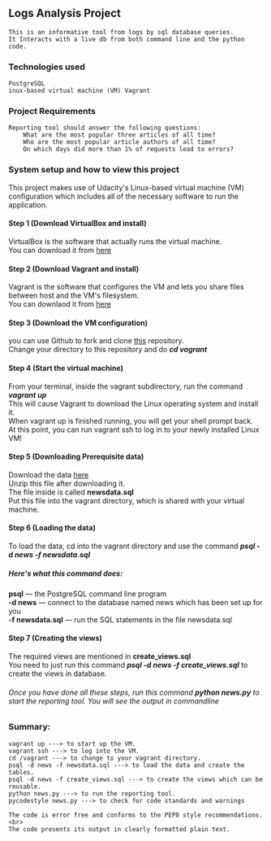 ## Logs Analysis Project
    This is an informative tool from logs by sql database queries. 
    It Interacts with a live db from both command line and the python code.
    
### Technologies used
    PostgreSQL
    inux-based virtual machine (VM) Vagrant
    
### Project Requirements
    Reporting tool should answer the following questions:
        What are the most popular three articles of all time?
        Who are the most popular article authors of all time?
        On which days did more than 1% of requests lead to errors?
        
### System setup and how to view this project
This project makes use of Udacity's Linux-based virtual machine (VM) configuration which includes all of the necessary software to run the application.

#### Step 1 (Download VirtualBox and install)<br>
VirtualBox is the software that actually runs the virtual machine.<br>
You can download it from [here](https://www.virtualbox.org/wiki/Download_Old_Builds_5_1)   

#### Step 2 (Download Vagrant and install)<br>
Vagrant is the software that configures the VM and lets you share files between host and the VM's filesystem.<br>
You can downlaod it from [here](https://www.vagrantup.com/downloads.html)

#### Step 3 (Download the VM configuration)<br>
you can use Github to fork and clone [this](https://github.com/udacity/fullstack-nanodegree-vm) repository.<br>
Change your directory to this repository and do ***cd vagrant***<br>

#### Step 4 (Start the virtual machine)<br>
From your terminal, inside the vagrant subdirectory, run the command ***vagrant up***<br>
This will cause Vagrant to download the Linux operating system and install it.<br>
When vagrant up is finished running, you will get your shell prompt back.<br>
At this point, you can run vagrant ssh to log in to your newly installed Linux VM!

#### Step 5 (Downloading Prerequisite data)<br>
Download the data [here](https://d17h27t6h515a5.cloudfront.net/topher/2016/August/57b5f748_newsdata/newsdata.zip)<br>
Unzip this file after downloading it.<br>
The file inside is called **newsdata.sql**<br>
Put this file into the vagrant directory, which is shared with your virtual machine.

#### Step 6 (Loading the data)<br>
To load the data, cd into the vagrant directory and use the command ***psql -d news -f newsdata.sql***<br>

##### Here's what this command does:<br>
**psql**   — the PostgreSQL command line program<br>
**-d news** — connect to the database named news which has been set up for you<br>
**-f newsdata.sql** — run the SQL statements in the file newsdata.sql<br>

#### Step 7 (Creating the views)<br>
The required views are mentioned in **create_views.sql**<br>
You need to just run this command ***psql -d news -f create_views.sql*** to create the views in database.<br>

###### Once you have done all these steps, run this command ***python news.py*** to start the reporting tool. You will see the output in commandline

### Summary:<br>
    vagrant up ---> to start up the VM.
    vagrant ssh ---> to log into the VM.
    cd /vagrant ---> to change to your vagrant directory.
    psql -d news -f newsdata.sql ---> to load the data and create the tables.
    psql -d news -f create_views.sql ---> to create the views which can be reusable.
    python news.py ---> to run the reporting tool.
    pycodestyle news.py ---> to check for code standards and warnings
    
    The code is error free and conforms to the PEP8 style recommendations.<br>
    The code presents its output in clearly formatted plain text.
